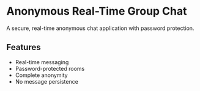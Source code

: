 # Anonymous Real-Time Group Chat
A secure, real-time anonymous chat application with password protection.

## Features
- Real-time messaging
- Password-protected rooms
- Complete anonymity
- No message persistence
